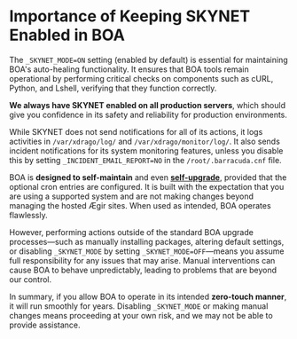 # Importance of Keeping SKYNET Enabled in BOA

The `_SKYNET_MODE=ON` setting (enabled by default) is essential for maintaining BOA's auto-healing functionality. It ensures that BOA tools remain operational by performing critical checks on components such as cURL, Python, and Lshell, verifying that they function correctly.

**We always have SKYNET enabled on all production servers**, which should give you confidence in its safety and reliability for production environments.

While SKYNET does not send notifications for all of its actions, it logs activities in `/var/xdrago/log/` and `/var/xdrago/monitor/log/`. It also sends incident notifications for its system monitoring features, unless you disable this by setting `_INCIDENT_EMAIL_REPORT=NO` in the `/root/.barracuda.cnf` file.

BOA is **designed to self-maintain** and even [**self-upgrade**](https://github.com/omega8cc/boa/tree/5.x-dev/docs/SELFUPGRADE.md), provided that the optional cron entries are configured. It is built with the expectation that you are using a supported system and are not making changes beyond managing the hosted Ægir sites. When used as intended, BOA operates flawlessly.

However, performing actions outside of the standard BOA upgrade processes—such as manually installing packages, altering default settings, or disabling `_SKYNET_MODE` by setting `_SKYNET_MODE=OFF`—means you assume full responsibility for any issues that may arise. Manual interventions can cause BOA to behave unpredictably, leading to problems that are beyond our control.

In summary, if you allow BOA to operate in its intended **zero-touch manner**, it will run smoothly for years. Disabling `_SKYNET_MODE` or making manual changes means proceeding at your own risk, and we may not be able to provide assistance.
